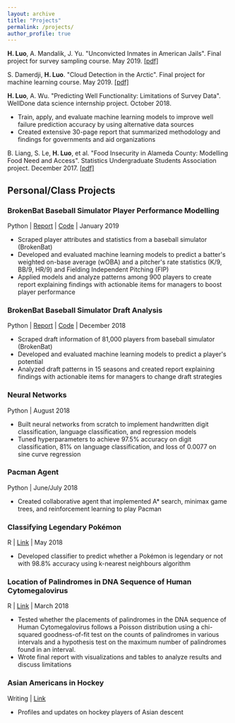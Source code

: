 ```yaml
---
layout: archive
title: "Projects"
permalink: /projects/
author_profile: true
---
```


**H. Luo**, A. Mandalik, J. Yu. "Unconvicted Inmates in American Jails". Final project for survey sampling course. May 2019. [[pdf]](https:/hLuo27.github.io/files/sampling.pdf)

S. Damerdji, **H. Luo**. "Cloud Detection in the Arctic". Final project for machine learning course. May 2019. [[pdf]](https:/hLuo27.github.io/files/cloud_detection.pdf)

**H. Luo**, A. Wu. "Predicting Well Functionality: Limitations of Survey Data". WellDone data science internship project. October 2018. 

- Train, apply, and evaluate machine learning models to improve well failure prediction accuracy by using alternative data sources
- Created extensive 30-page report that summarized methodology and findings for governments and aid organizations 

B. Liang, S. Le, **H. Luo**, et al. "Food Insecurity in Alameda County: Modelling Food Need and Access". Statistics Undergraduate Students Association project. December 2017. [[pdf]](https://susa.berkeley.edu/dataconsulting/food-insecurity)

## Personal/Class Projects

### BrokenBat Baseball Simulator Player Performance Modelling
Python | [Report](https://github.com/hLuo27/broken_bat/blob/master/player_performance/player_performance_report.pdf) | [Code](https://github.com/hLuo27/broken_bat/tree/master/player_performance) | January 2019
-	Scraped player attributes and statistics from a baseball simulator (BrokenBat)
-	Developed and evaluated machine learning models to predict a batter's weighted on-base average (wOBA) and a pitcher's rate statistics (K/9, BB/9, HR/9) and Fielding Independent Pitching (FIP) 
-	Applied models and analyze patterns among 900 players to create report explaining findings with actionable items for managers to boost player performance

### BrokenBat Baseball Simulator Draft Analysis
Python | [Report](https://github.com/hLuo27/broken_bat/blob/master/draft/draft_report.pdf) | [Code](https://github.com/hLuo27/broken_bat/tree/master/draft) | December 2018
-	Scraped draft information of 81,000 players from baseball simulator (BrokenBat)
-	Developed and evaluated machine learning models to predict a player's potential
-	Analyzed draft patterns in 15 seasons and created report explaining findings with actionable items for managers to change draft strategies

### Neural Networks
Python | August 2018
- Built neural networks from scratch to implement handwritten digit classification, language classification, and regression models
- Tuned hyperparameters to achieve 97.5% accuracy on digit classification, 81% on language classification, and loss of 0.0077 on sine curve regression

### Pacman Agent
Python | June/July 2018
- Created collaborative agent that implemented A* search, minimax game trees, and reinforcement learning to play Pacman

### Classifying Legendary Pokémon
R | [Link](https://github.com/hLuo27/pokemon/blob/master/classify_legenday_pokemon_report.md) | May 2018
- Developed classifier to predict whether a Pokémon is legendary or not with 98.8% accuracy using k-nearest neighbours algorithm 

### Location of Palindromes in DNA Sequence of Human Cytomegalovirus
R | [Link](https://github.com/hLuo27/DNA_palindromes/blob/master/dna_palindromes.md) | March 2018
- Tested whether the placements of palindromes in the DNA sequence of Human Cytomegalovirus follows a Poisson distribution using a chi-squared goodness-of-fit test on the counts of palindromes in various intervals and a hypothesis test on the maximum number of palindromes found in an interval.
- Wrote final report with visualizations and tables to analyze results and discuss limitations

### Asian Americans in Hockey
Writing | [Link](https://asianamericanhockey.home.blog)
- Profiles and updates on hockey players of Asian descent
